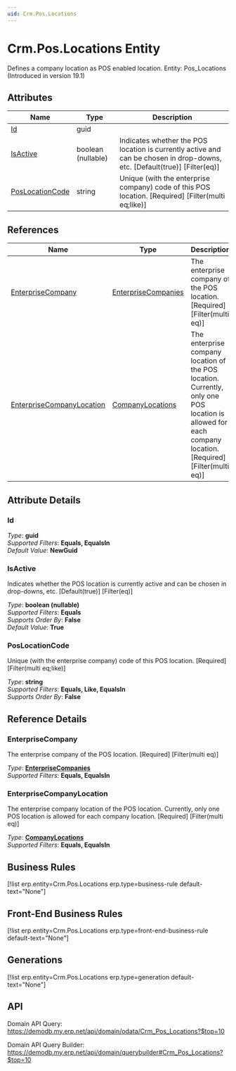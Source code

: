 ```yaml
---
uid: Crm.Pos.Locations
---
```

# Crm.Pos.Locations Entity

Defines a company location as POS enabled location. Entity: Pos_Locations (Introduced in version 19.1)

## Attributes

| Name | Type | Description |
| ---- | ---- | --- |
| [Id](Crm.Pos.Locations.md#id) | guid |  
| [IsActive](Crm.Pos.Locations.md#isactive) | boolean (nullable) | Indicates whether the POS location is currently active and can be chosen in drop-downs, etc. [Default(true)] [Filter(eq)] 
| [PosLocationCode](Crm.Pos.Locations.md#poslocationcode) | string | Unique (with the enterprise company) code of this POS location. [Required] [Filter(multi eq;like)] 

## References

| Name | Type | Description |
| ---- | ---- | --- |
| [EnterpriseCompany](Crm.Pos.Locations.md#enterprisecompany) | [EnterpriseCompanies](General.EnterpriseCompanies.md) | The enterprise company of the POS location. [Required] [Filter(multi eq)] |
| [EnterpriseCompanyLocation](Crm.Pos.Locations.md#enterprisecompanylocation) | [CompanyLocations](General.Contacts.CompanyLocations.md) | The enterprise company location of the POS location. Currently, only one POS location is allowed for each company location. [Required] [Filter(multi eq)] |


## Attribute Details

### Id

_Type_: **guid**  
_Supported Filters_: **Equals, EqualsIn**  
_Default Value_: **NewGuid**  

### IsActive

Indicates whether the POS location is currently active and can be chosen in drop-downs, etc. [Default(true)] [Filter(eq)]

_Type_: **boolean (nullable)**  
_Supported Filters_: **Equals**  
_Supports Order By_: **False**  
_Default Value_: **True**  

### PosLocationCode

Unique (with the enterprise company) code of this POS location. [Required] [Filter(multi eq;like)]

_Type_: **string**  
_Supported Filters_: **Equals, Like, EqualsIn**  
_Supports Order By_: **False**  


## Reference Details

### EnterpriseCompany

The enterprise company of the POS location. [Required] [Filter(multi eq)]

_Type_: **[EnterpriseCompanies](General.EnterpriseCompanies.md)**  
_Supported Filters_: **Equals, EqualsIn**  

### EnterpriseCompanyLocation

The enterprise company location of the POS location. Currently, only one POS location is allowed for each company location. [Required] [Filter(multi eq)]

_Type_: **[CompanyLocations](General.Contacts.CompanyLocations.md)**  
_Supported Filters_: **Equals, EqualsIn**  



## Business Rules

[!list erp.entity=Crm.Pos.Locations erp.type=business-rule default-text="None"]

## Front-End Business Rules

[!list erp.entity=Crm.Pos.Locations erp.type=front-end-business-rule default-text="None"]

## Generations

[!list erp.entity=Crm.Pos.Locations erp.type=generation default-text="None"]

## API

Domain API Query:
<https://demodb.my.erp.net/api/domain/odata/Crm_Pos_Locations?$top=10>

Domain API Query Builder:
<https://demodb.my.erp.net/api/domain/querybuilder#Crm_Pos_Locations?$top=10>

